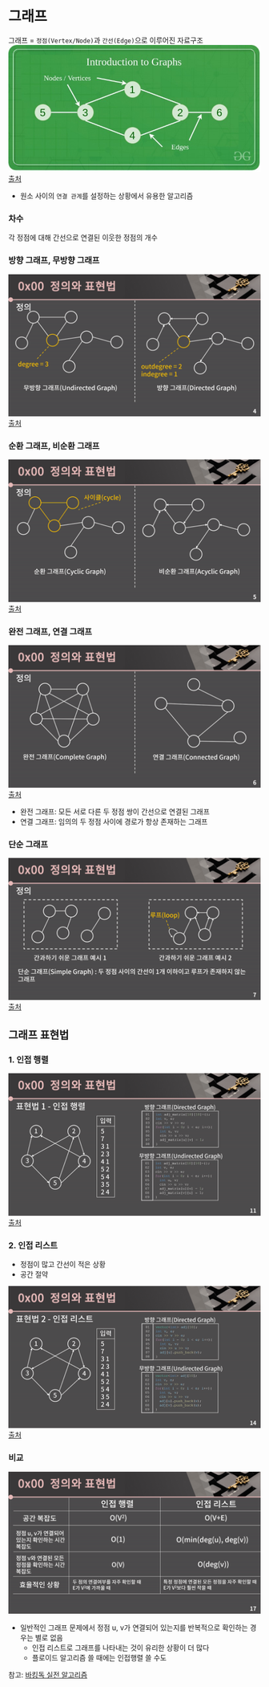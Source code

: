 # 그래프
그래프 = `정점(Vertex/Node)`과 `간선(Edge)`으로 이루어진 자료구조
![alt text](../resources/graph/graph.png)
[출처](https://www.geeksforgeeks.org/graph-data-structure-and-algorithms/)
- 원소 사이의 `연결 관계`를 설정하는 상황에서 유용한 알고리즘

### 차수
각 정점에 대해 간선으로 연결된 이웃한 정점의 개수

### 방향 그래프, 무방향 그래프
![alt text](../resources/graph/dir_undir_graph.png)
[출처](https://blog.encrypted.gg/1016)

### 순환 그래프, 비순환 그래프
![alt text](../resources/graph/cyclic_graph.png)
[출처](https://blog.encrypted.gg/1016)

### 완전 그래프, 연결 그래프
![alt text](../resources/graph/complete_graph.png)
[출처](https://blog.encrypted.gg/1016)
- 완전 그래프: 모든 서로 다른 두 정점 쌍이 간선으로 연결된 그래프
- 연결 그래프: 임의의 두 정점 사이에 경로가 항상 존재하는 그래프

### 단순 그래프
![alt text](../resources/graph/simple_graph.png)
[출처](https://blog.encrypted.gg/1016)
## 그래프 표현법
### 1. 인접 행렬
![alt text](../resources/graph/matrix.png)
[출처](https://blog.encrypted.gg/1016)
### 2. 인접 리스트
- 정점이 많고 간선이 적은 상황
- 공간 절약

![alt text](../resources/graph/list.png)
[출처](https://blog.encrypted.gg/1016)
### 비교
![alt text](../resources/graph/compare.png)
- 일반적인 그래프 문제에서 정점 u, v가 연결되어 있는지를 반복적으로 확인하는 경우는 별로 없음
  - 인접 리스트로 그래프를 나타내는 것이 유리한 상황이 더 많다
  - 플로이드 알고리즘 쓸 때에는 인접행렬 쓸 수도

참고: [바킹독 실전 알고리즘](https://blog.encrypted.gg/1016)
